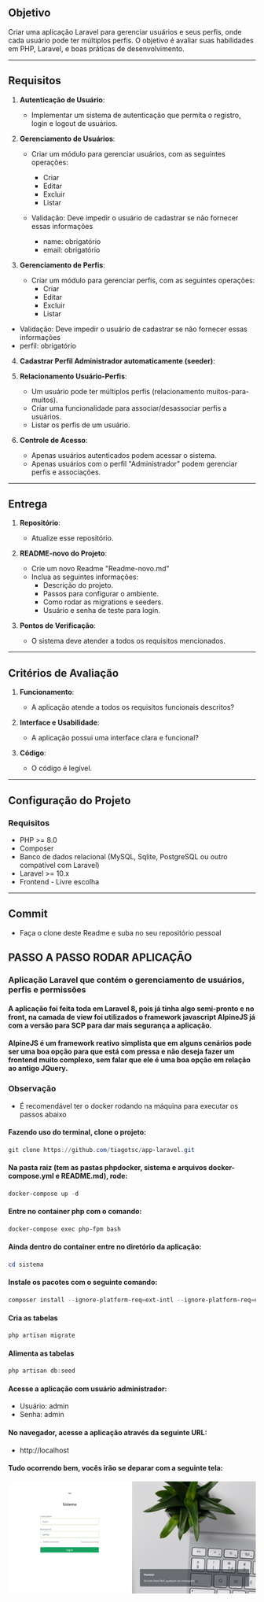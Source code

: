 ## **Objetivo**
Criar uma aplicação Laravel para gerenciar usuários e seus perfis, onde cada usuário pode ter múltiplos perfis. O objetivo é avaliar suas habilidades em PHP, Laravel, e boas práticas de desenvolvimento.

---

## **Requisitos**

1. **Autenticação de Usuário**:
   - Implementar um sistema de autenticação que permita o registro, login e logout de usuários.

2. **Gerenciamento de Usuários**:
   - Criar um módulo para gerenciar usuários, com as seguintes operações:
     - Criar
     - Editar
     - Excluir
     - Listar
    
   - Validação: Deve impedir o usuário de cadastrar se não fornecer essas informações
     - name: obrigatório
     - email: obrigatório

3. **Gerenciamento de Perfis**:
   - Criar um módulo para gerenciar perfis, com as seguintes operações:
     - Criar
     - Editar
     - Excluir
     - Listar
    
  - Validação: Deve impedir o usuário de cadastrar se não fornecer essas informações
   - perfil: obrigatório

4. **Cadastrar Perfil Administrador automaticamente (seeder)**:

5. **Relacionamento Usuário-Perfis**:
   - Um usuário pode ter múltiplos perfis (relacionamento muitos-para-muitos).
   - Criar uma funcionalidade para associar/desassociar perfis a usuários.
   - Listar os perfis de um usuário.

6. **Controle de Acesso**:
   - Apenas usuários autenticados podem acessar o sistema.
   - Apenas usuários com o perfil "Administrador" podem gerenciar perfis e associações.

---

## **Entrega**

1. **Repositório**:
   - Atualize esse repositório.

2. **README-novo do Projeto**:
   - Crie um novo Readme "Readme-novo.md"
   - Inclua as seguintes informações:
     - Descrição do projeto.
     - Passos para configurar o ambiente.
     - Como rodar as migrations e seeders.
     - Usuário e senha de teste para login.

4. **Pontos de Verificação**:
   - O sistema deve atender a todos os requisitos mencionados.

---

## **Critérios de Avaliação**

1. **Funcionamento**:
   - A aplicação atende a todos os requisitos funcionais descritos?

2. **Interface e Usabilidade**:
   - A aplicação possui uma interface clara e funcional?

3. **Código**:
   - O código é legível.

---

## **Configuração do Projeto**

### **Requisitos**
- PHP >= 8.0
- Composer
- Banco de dados relacional (MySQL, Sqlite, PostgreSQL ou outro compatível com Laravel)
- Laravel >= 10.x
- Frontend - Livre escolha

---

## **Commit**
- Faça o clone deste Readme e suba no seu repositório pessoal


## **PASSO A PASSO RODAR APLICAÇÃO**

### Aplicação Laravel que contém o gerenciamento de usuários, perfis e permissões
#### A aplicação foi feita toda em Laravel 8, pois já tinha algo semi-pronto e no front, na camada de view foi utilizados o framework javascript AlpineJS já com a versão para SCP para dar mais segurança a aplicação.

#### AlpineJS é um framework reativo simplista que em alguns cenários pode ser uma boa opção para que está com pressa e não deseja fazer um frontend muito complexo, sem falar que ele é uma boa opção em relação ao antigo JQuery.

### **Observação**
- É recomendável ter o docker rodando na máquina para executar os passos abaixo

#### Fazendo uso do terminal, clone o projeto:
```powershell
git clone https://github.com/tiagotsc/app-laravel.git
```   

#### Na pasta raiz (tem as pastas phpdocker, sistema e arquivos docker-compose.yml e README.md), rode:
```powershell
docker-compose up -d
```

#### Entre no container php com o comando:
```powershell
docker-compose exec php-fpm bash
```

#### Ainda dentro do container entre no diretório da aplicação:
```powershell
cd sistema
```

#### Instale os pacotes com o seguinte comando:
```powershell
composer install --ignore-platform-req=ext-intl --ignore-platform-req=ext-gd
```

#### Cria as tabelas
```powershell
php artisan migrate
```

#### Alimenta as tabelas
```powershell
php artisan db:seed
```

#### Acesse a aplicação com usuário administrador:
- Usuário: admin
- Senha: admin

#### No navegador, acesse a aplicação através da seguinte URL:
- http://localhost

#### Tudo ocorrendo bem, vocês irão se deparar com a seguinte tela:

![Tela inicial](tela-inicial.png "Tela inicial")
